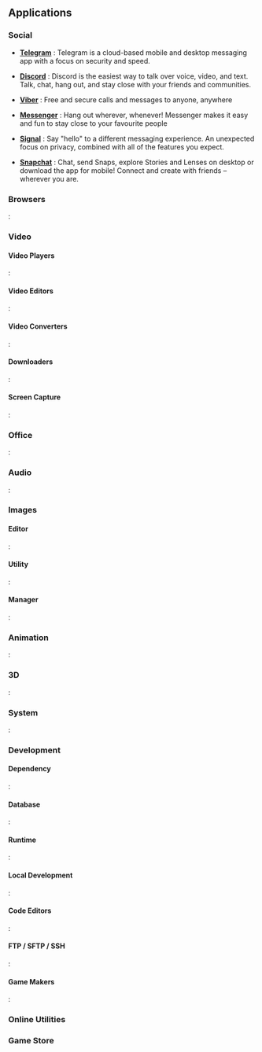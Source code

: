 ## Applications

### Social

 - **[Telegram](https://telegram.org)** : Telegram is a cloud-based mobile and desktop messaging app with a focus on security and speed.

 - **[Discord](https://discord.com)** : Discord is the easiest way to talk over voice, video, and text. Talk, chat, hang out, and stay close with your friends and communities.

 - **[Viber](https://www.viber.com)** : Free and secure calls and messages to anyone, anywhere

 - **[Messenger](https://www.messenger.com)** : Hang out wherever, whenever! Messenger makes it easy and fun to stay close to your favourite people

 - **[Signal](https://signal.org)** : Say "hello" to a different messaging experience. An unexpected focus on privacy, combined with all of the features you expect.

 - **[Snapchat](https://www.snapchat.com/)** : Chat, send Snaps, explore Stories and Lenses on desktop or download the app for mobile! Connect and create with friends – wherever you are.

### Browsers
**[]()** :

### Video
#### Video Players
**[]()** :
#### Video Editors
**[]()** :
#### Video Converters
**[]()** :
#### Downloaders
**[]()** :
#### Screen Capture
**[]()** :

### Office
**[]()** :
### Audio
**[]()** :
### Images
#### Editor
**[]()** :
#### Utility
**[]()** :
#### Manager
**[]()** :

### Animation
**[]()** :
### 3D
**[]()** :
### System
**[]()** :
### Development
#### Dependency 
**[]()** :
#### Database
**[]()** :
#### Runtime
**[]()** : 
#### Local Development
**[]()** :
#### Code Editors
**[]()** :
#### FTP / SFTP / SSH
**[]()** :
#### Game Makers
**[]()** :

### Online Utilities

### Game Store